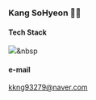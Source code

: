 ### Kang SoHyeon 👩‍💻

<!--
**kkng932/kkng932** is a ✨ _special_ ✨ repository because its `README.md` (this file) appears on your GitHub profile.

Here are some ideas to get you started:

- 🔭 I’m currently working on ...
- 🌱 I’m currently learning ...
- 👯 I’m looking to collaborate on ...
- 🤔 I’m looking for help with ...
- 💬 Ask me about ...
- 📫 How to reach me: ...
- 😄 Pronouns: ...
- ⚡ Fun fact: ...
-->

#### Tech Stack
<img src="https://img.shields.io/badge/#A8B9CC?style=flat-square&logo=C&logoColor=white"/></a>&nbsp 
#### e-mail
kkng93279@naver.com

